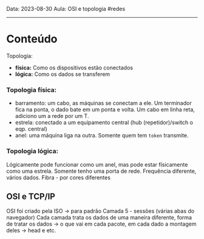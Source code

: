 Data: 2023-08-30
Aula: OSI e topologia
#redes

---

# Conteúdo

Topologia:
- **física:** Como os dispositivos estão conectados
- **lógica:** Como os dados se transferem

### Topologia física:

- barramento: um cabo, as máquinas se conectam a ele. Um terminador fica na ponta, o dado bate em um ponta e volta. Um cabo em linha reta, adiciono um a rede por um T.
- estrela: conectado a um equipamento central (hub (repetidor)/switch o eqp. central)
- anel: uma máquina liga na outra. Somente quem tem `token` transmite.

### Topologia lógica:

Lógicamente pode funcionar como um anel, mas pode estar físicamente como uma estrela. Somente tenho uma porta de rede.
Frequência diferente, vários dados.
Fibra - por cores diferentes

## OSI e TCP/IP

OSI foi criado pela ISO → para padrão
Camada 5 - sessões (várias abas do navegador)
Cada camada trata os dados de uma maneira diferente, forma de tratar os dados → o que vai em cada pacote, em cada dado a montagem deles → head e etc.
